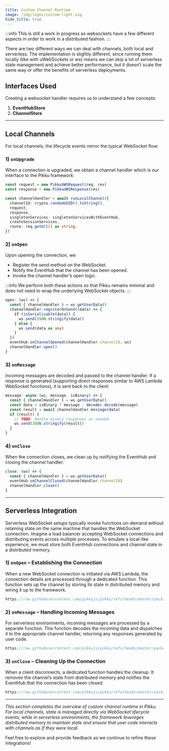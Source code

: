```yaml
---
title: Custom Channel Runtime  
image: /img/logos/custom-light.svg  
hide_title: true  
---
```


<DocHeaderHero title={frontMatter.title} image={frontMatter.image} />

:::info
This is still a work in progress as websockets have a few different aspects in order to work in a distributed fashion.
:::

There are two different ways we can deal with channels, both local and serverless. The implementation is slightly different, since running them locally (like with uWebSockets or ws) means we can skip a lot of serverless state management and achieve better performance, but it doesn’t scale the same way or offer the benefits of serverless deployments.

## Interfaces Used

Creating a websocket handler requires us to understand a few concepts:

1. **EventHubStore**
2. **ChannelStore**

---

## Local Channels

For local channels, the lifecycle events mirror the typical WebSocket flow:

### 1) `onUpgrade`

When a connection is upgraded, we obtain a channel handler which is our interface to the Pikku framework:

```typescript
const request = new PikkuUWSRequest(req, res)
const response = new PikkuUWSResponse(res)

const channelHandler = await runLocalChannel({
  channelId: crypto.randomUUID().toString(),
  request,
  response,
  singletonServices: singletonServicesWithEventHub,
  createSessionServices,
  route: req.getUrl() as string,
})
```

### 2) `onOpen`

Upon opening the connection, we:

- Register the send method on the WebSocket.
- Notify the EventHub that the channel has been opened.
- Invoke the channel handler’s open logic.

:::info
We perform both these actions so that Pikku remains minimal and does not need to wrap the underlying WebSocket objects.
:::

```typescript
open: (ws) => {
  const { channelHandler } = ws.getUserData()
  channelHandler.registerOnSend((data) => {
    if (isSerializable(data)) {
      ws.send(JSON.stringify(data))
    } else {
      ws.send(data as any)
    }
  })
  eventHub.onChannelOpened(channelHandler.channelId, ws)
  channelHandler.open()
}
```

### 3) `onMessage`

Incoming messages are decoded and passed to the channel handler. If a response is generated (supporting direct responses similar to AWS Lambda WebSocket functions), it is sent back to the client:

```typescript
message: async (ws, message, isBinary) => {
  const { channelHandler } = ws.getUserData()
  const data = isBinary ? message : decoder.decode(message)
  const result = await channelHandler.message(data)
  if (result) {
    // TODO: Handle binary responses as needed
    ws.send(JSON.stringify(result))
  }
}
```

### 4) `onClose`

When the connection closes, we clean up by notifying the EventHub and closing the channel handler:

```typescript
close: (ws) => {
  const { channelHandler } = ws.getUserData()
  eventHub.onChannelClosed(channelHandler.channelId)
  channelHandler.close()
}
```

---

## Serverless Integration

Serverless WebSocket setups typically invoke functions on-demand without retaining state on the same machine that handles the WebSocket connection. Imagine a load balancer accepting WebSocket connections and distributing events across multiple processes. To emulate a local-like experience, we must store both EventHub connections and channel state in a distributed memory.

### 1) `onOpen` – Establishing the Connection

When a new WebSocket connection is initiated via AWS Lambda, the connection details are processed through a dedicated function. This function sets up the channel by storing its state in distributed memory and wiring it up to the framework.

```typescript reference title="websocket-disconnect.ts"
https://raw.githubusercontent.com/pikkujs/pikku/refs/heads/master/packages/runtimes/aws-lambda/src/websocket/websocket-connect.ts
```

### 2) `onMessage` – Handling Incoming Messages

For serverless environments, incoming messages are processed by a separate function. This function decodes the incoming data and dispatches it to the appropriate channel handler, returning any responses generated by user code.

```typescript reference title="websocket-disconnect.ts"
https://raw.githubusercontent.com/pikkujs/pikku/refs/heads/master/packages/runtimes/aws-lambda/src/websocket/websocket-message.ts
```

### 3) `onClose` – Cleaning Up the Connection

When a client disconnects, a dedicated function handles the cleanup. It removes the channel’s state from distributed memory and notifies the EventHub that the connection has been closed.

```typescript reference title="websocket-disconnect.ts"
https://raw.githubusercontent.com/pikkujs/pikku/refs/heads/master/packages/runtimes/aws-lambda/src/websocket/websocket-disconnect.ts
```

---

*This section completes the overview of custom channel runtime in Pikku. For local channels, state is managed directly via WebSocket lifecycle events, while in serverless environments, the framework leverages distributed memory to maintain state and ensure that user code interacts with channels as if they were local.*

Feel free to explore and provide feedback as we continue to refine these integrations!
